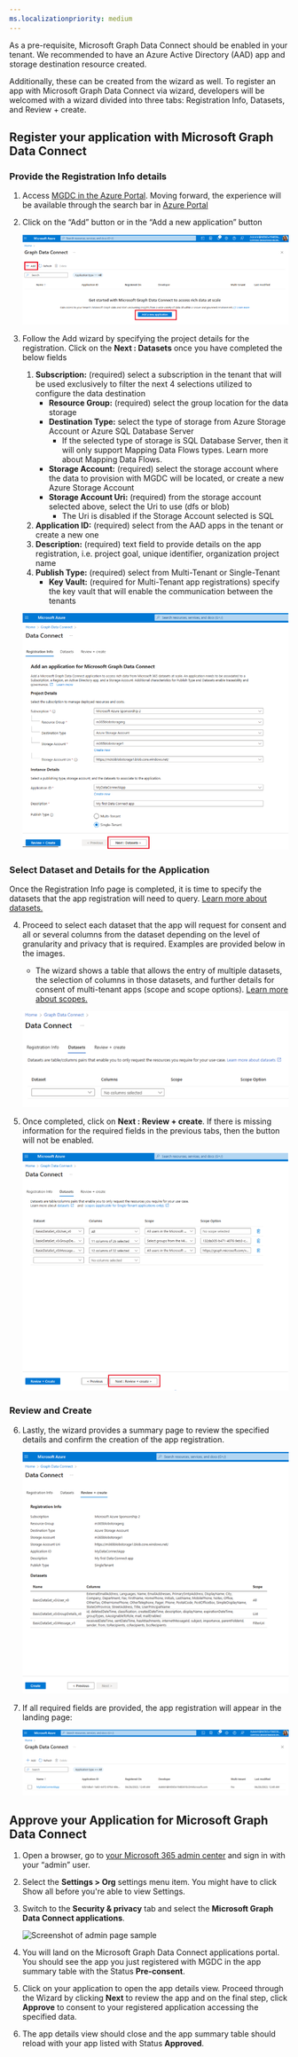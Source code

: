 ```yaml
---
ms.localizationpriority: medium
---
```


<!-- markdownlint-disable MD002 MD041 -->

As a pre-requisite, Microsoft Graph Data Connect should be enabled in your tenant. We recommended to have an Azure Active Directory (AAD) app and storage destination resource created. 

Additionally, these can be created from the wizard as well. To register an app with Microsoft Graph Data Connect via wizard, developers will be welcomed with a wizard divided into three tabs: Registration Info, Datasets, and Review + create. 

## Register your application with Microsoft Graph Data Connect

### Provide the Registration Info details 

1. Access [MGDC in the Azure Portal](aka.ms/mgdcinazure). Moving forward, the experience will be available through the search bar in [Azure Portal](https://portal.azure.com/)

2. Click on the “Add” button or in the “Add a new application” button 

    ![Screenshot of the the Azure Portal Data Factory to create a new application](../concepts/images/data-connect-register-app-1.png)

3. Follow the Add wizard by specifying the project details for the registration. Click on the **Next : Datasets** once you have completed the below fields

    1.  **Subscription:** (required) select a subscription in the tenant that will be used exclusively to filter the next 4 selections utilized to configure the data destination
        - **Resource Group:** (required) select the group location for the data storage
        - **Destination Type:** select the type of storage from Azure Storage Account or Azure SQL Database Server
            - If the selected type of storage is SQL Database Server, then it will only support Mapping Data Flows types. Learn more about Mapping Data Flows.
        - **Storage Account:** (required) select the storage account where the data to provision with MGDC will be located, or create a new Azure Storage Account
        - **Storage Account Uri:** (required) from the storage account selected above, select the Uri to use (dfs or blob)
            - The Uri is disabled if the Storage Account selected is SQL
    2. **Application ID:** (required) select from the AAD apps in the tenant or create a new one
    3. **Description:** (required) text field to provide details on the app registration, i.e. project goal, unique identifier, organization project name
    4. **Publish Type:** (required) select from Multi-Tenant or Single-Tenant
        - **Key Vault:** (required for Multi-Tenant app registrations) specify the key vault that will enable the communication between the tenants
    
    ![Screenshot of project details on the wizard](../concepts/images/data-connect-register-app-2.png)

### Select Dataset and Details for the Application

Once the Registration Info page is completed, it is time to specify the datasets that the app registration will need to query. [Learn more about datasets.](https://learn.microsoft.com/en-us/graph/data-connect-datasets)

4. Proceed to select each dataset that the app will request for consent and all or several columns from the dataset depending on the level of granularity and privacy that is required. Examples are provided below in the images.

    - The wizard shows a table that allows the entry of multiple datasets, the selection of columns in those datasets, and further details for consent of multi-tenant apps (scope and scope options). [Learn more about scopes.](https://learn.microsoft.com/en-us/graph/data-connect-filtering#user-selection)


    ![Screenshot of dataset catalog on wizard](../concepts/images/data-connect-register-app-3.png)

5. Once completed, click on **Next : Review + create**. If there is missing information for the required fields in the previous tabs, then the button will not be enabled.

    ![Screenshot of example of dataset catalog of the wizard](../concepts/images/data-connect-register-app-4.png)

### Review and Create

6. Lastly, the wizard provides a summary page to review the specified details and confirm the creation of the app registration.

    ![Screenshot of summary page sample](../concepts/images/data-connect-register-app-5.png)

7. If all required fields are provided, the app registration will appear in the landing page:

    ![Screenshot of summary page sample](../concepts/images/data-connect-register-app-6.png)

## Approve your Application for Microsoft Graph Data Connect 

1.	Open a browser, go to [your Microsoft 365 admin center](www.admin.microsoft.com) and sign in with your “admin” user. 

2.	Select the **Settings > Org** settings menu item. You might have to click Show all before you're able to view Settings.

3.	Switch to the **Security & privacy** tab and select the **Microsoft Graph Data Connect applications**.

    ![Screenshot of admin page sample](../concepts/images/data-connect-register-app-7.png)

4.	You will land on the Microsoft Graph Data Connect applications portal. You should see the app you just registered with MGDC in the app summary table with the Status **Pre-consent**. 

    <!-- ![Screenshot of admin page sample for pre-consent](../concepts/images/data-connect-register-app-8.png) -->

5.	Click on your application to open the app details view. Proceed through the Wizard by clicking **Next** to review the app and on the final step, click **Approve** to consent to your registered application accessing the specified data.    

    <!-- ![Screenshot of admin page sample for app details view](../concepts/images/data-connect-register-app-9.png) -->

6.	The app details view should close and the app summary table should reload with your app listed with Status **Approved**. 


